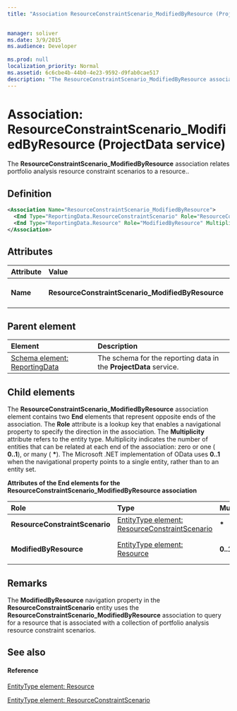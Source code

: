 ```yaml
---
title: "Association ResourceConstraintScenario_ModifiedByResource (ProjectData service)"

 
manager: soliver
ms.date: 3/9/2015
ms.audience: Developer
 
ms.prod: null
localization_priority: Normal
ms.assetid: 6c6cbe4b-44b0-4e23-9592-d9fab0cae517
description: "The ResourceConstraintScenario_ModifiedByResource association relates portfolio analysis resource constraint scenarios to a resource.."
---
```


# Association: ResourceConstraintScenario_ModifiedByResource (ProjectData service)

The **ResourceConstraintScenario_ModifiedByResource** association relates portfolio analysis resource constraint scenarios to a resource.. 
  
## Definition

```XML
<Association Name="ResourceConstraintScenario_ModifiedByResource">
  <End Type="ReportingData.ResourceConstraintScenario" Role="ResourceConstraintScenario" Multiplicity="*" />
  <End Type="ReportingData.Resource" Role="ModifiedByResource" Multiplicity="0..1" />
</Association>
```

## Attributes

|**Attribute**|**Value**|**Description**|
|:-----|:-----|:-----|
|**Name** <br/> |**ResourceConstraintScenario_ModifiedByResource** <br/> |Identifies the two entity types that form the **ResourceConstraintScenario_ModifiedByResource** association.  <br/> |
   
## Parent element

|**Element**|**Description**|
|:-----|:-----|
|[Schema element: ReportingData](schema-reportingdata-projectdata-service.md) <br/> |The schema for the reporting data in the **ProjectData** service.  <br/> |
   
## Child elements

The **ResourceConstraintScenario_ModifiedByResource** association element contains two **End** elements that represent opposite ends of the association. The **Role** attribute is a lookup key that enables a navigational property to specify the direction in the association. The **Multiplicity** attribute refers to the entity type. Multiplicity indicates the number of entities that can be related at each end of the association: zero or one ( **0..1**), or many ( **\***). The Microsoft .NET implementation of OData uses **0..1** when the navigational property points to a single entity, rather than to an entity set. 
  
**Attributes of the End elements for the ResourceConstraintScenario_ModifiedByResource association**

|**Role**|**Type**|**Multiplicity**|**Description**|
|:-----|:-----|:-----|:-----|
|**ResourceConstraintScenario** <br/> |[EntityType element: ResourceConstraintScenario](entitytype-resourceconstraintscenario-projectdata-service.md) <br/> |**\*** <br/> |The collection of resource constraint scenarios in the reporting tables.  <br/> |
|**ModifiedByResource** <br/> |[EntityType element: Resource](entitytype-resource-projectdata-service.md) <br/> |**0..1** <br/> |The resource object that is referenced in the **ResourceConstraintScenario_ModifiedByResource** association.  <br/> |
   
## Remarks

The **ModifiedByResource** navigation property in the **ResourceConstraintScenario** entity uses the **ResourceConstraintScenario_ModifiedByResource** association to query for a resource that is associated with a collection of portfolio analysis resource constraint scenarios. 
  
## See also

#### Reference

[EntityType element: Resource](entitytype-resource-projectdata-service.md)
  
[EntityType element: ResourceConstraintScenario](entitytype-resourceconstraintscenario-projectdata-service.md)

